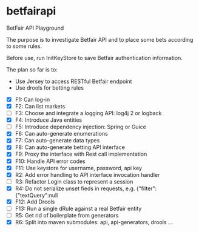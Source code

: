 # betfairapi
BetFair API Playground

The purpose is to investigate Betfair API and to place some bets according to some rules.

Before use, run InitKeyStore to save Betfair authentication information. 

The plan so far is to:

 - Use Jersey to access RESTful Betfair endpoint
 - Use drools for betting rules  

- [X] F1: Can log-in
- [X] F2: Can list markets
- [ ] F3: Choose and integrate a logging API: log4j 2 or logback
- [X] F4: Introduce Java entities
- [ ] F5: Introduce dependency injection: Spring or Guice
- [X] F6: Can auto-generate enumerations
- [X] F7: Can auto-generate data types 
- [X] F8: Can auto-generate betting API interface
- [X] F9: Proxy the interface with Rest call implementation
- [X] F10: Handle API error codes
- [X] F11: Use keystore for username, password, api key
- [X] R2: Add error handling to API interface invocation handler
- [ ] R3: Refactor Login class to represent a session
- [X] R4: Do not serialize unset fieds in requests, e.g. {"filter":{"textQuery":null
- [X] F12: Add Drools
- [ ] F13: Run a single dRule against a real Betfair entity
- [ ] R5: Get rid of boilerplate from generators
- [X] R6: Split into maven submodules: api, api-generators, drools ...